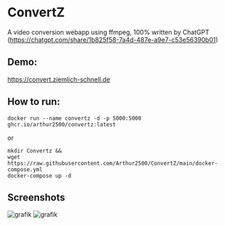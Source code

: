 # ConvertZ
A video conversion webapp using ffmpeg, 100% written by ChatGPT (https://chatgpt.com/share/1b825f58-7a4d-487e-a9e7-c53e56390b01)

## Demo:
https://convert.ziemlich-schnell.de

## How to run:
```
docker run --name convertz -d -p 5000:5000 ghcr.io/arthur2500/convertz:latest
```
or
```
mkdir Convertz &&
wget https://raw.githubusercontent.com/Arthur2500/ConvertZ/main/docker-compose.yml
docker-compose up -d
```

## Screenshots
![grafik](https://github.com/user-attachments/assets/d01b7699-d2c3-4ab3-8758-a3ffec29c870)
![grafik](https://github.com/user-attachments/assets/c5148bd7-8340-4b9c-a054-cfddb892381b)
